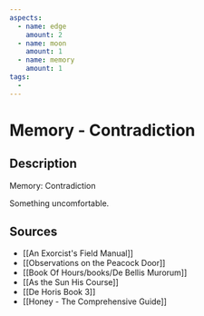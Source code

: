 ```yaml
---
aspects: 
  - name: edge
    amount: 2
  - name: moon
    amount: 1
  - name: memory
    amount: 1
tags:
  - 
---
```


# Memory - Contradiction

## Description
Memory: Contradiction

Something uncomfortable.
## Sources
- [[An Exorcist's Field Manual]]
- [[Observations on the Peacock Door]]
- [[Book Of Hours/books/De Bellis Murorum]]
- [[As the Sun His Course]]
- [[De Horis Book 3]]
- [[Honey - The Comprehensive Guide]]
